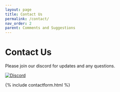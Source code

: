 ```yaml
---
layout: page
title: Contact Us
permalink: /contact/
nav_order: 2
parent: Comments and Suggestions
---
```


# Contact Us

Please join our discord for updates and any questions.

[![Discord](https://discord.com/api/guilds/656929401933529088/widget.png)](https://discord.gg/GNdwQmaa8p)

{% include contactform.html %}